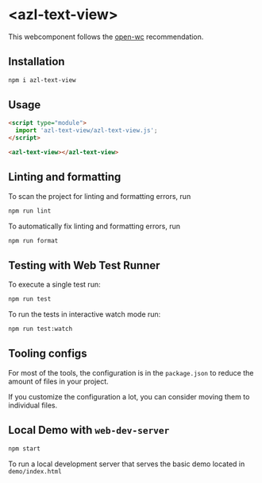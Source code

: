 # \<azl-text-view>

This webcomponent follows the [open-wc](https://github.com/open-wc/open-wc) recommendation.

## Installation

```bash
npm i azl-text-view
```

## Usage

```html
<script type="module">
  import 'azl-text-view/azl-text-view.js';
</script>

<azl-text-view></azl-text-view>
```

## Linting and formatting

To scan the project for linting and formatting errors, run

```bash
npm run lint
```

To automatically fix linting and formatting errors, run

```bash
npm run format
```

## Testing with Web Test Runner

To execute a single test run:

```bash
npm run test
```

To run the tests in interactive watch mode run:

```bash
npm run test:watch
```


## Tooling configs

For most of the tools, the configuration is in the `package.json` to reduce the amount of files in your project.

If you customize the configuration a lot, you can consider moving them to individual files.

## Local Demo with `web-dev-server`

```bash
npm start
```

To run a local development server that serves the basic demo located in `demo/index.html`

